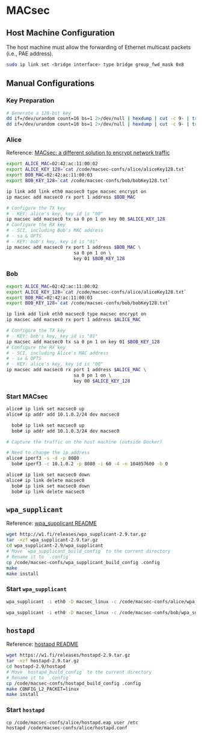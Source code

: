 # MACsec

## Host Machine Configuration

The host machine must allow the forwarding of Ethernet multicast packets (i.e., PAE address).

```bash
sudo ip link set <bridge interface> type bridge group_fwd_mask 0x8
```

## Manual Configurations

### Key Preparation

```bash
# Generate a 128-bit key
dd if=/dev/urandom count=16 bs=1 2>/dev/null | hexdump | cut -c 9- | tr -d ' \n' > aliceKey128.txt
dd if=/dev/urandom count=16 bs=1 2>/dev/null | hexdump | cut -c 9- | tr -d ' \n' > bobKey128.txt
```

### Alice

Reference: [MACsec: a different solution to encrypt network traffic](https://developers.redhat.com/blog/2016/10/14/macsec-a-different-solution-to-encrypt-network-traffic/)

```bash
export ALICE_MAC=02:42:ac:11:00:02
export ALICE_KEY_128=`cat /code/macsec-confs/alice/aliceKey128.txt`
export BOB_MAC=02:42:ac:11:00:03
export BOB_KEY_128=`cat /code/macsec-confs/bob/bobKey128.txt`

ip link add link eth0 macsec0 type macsec encrypt on
ip macsec add macsec0 rx port 1 address $BOB_MAC

# Configure the TX key
# - KEY: alice's key, key id is "00"
ip macsec add macsec0 tx sa 0 pn 1 on key 00 $ALICE_KEY_128
# Configure the RX key
# - SCI, including Bob's MAC address
# - sa & OPTS
# - KEY: bob's key, key id is "01"
ip macsec add macsec0 rx port 1 address $BOB_MAC \
                         sa 0 pn 1 on \
                         key 01 $BOB_KEY_128
```

### Bob

```bash
export ALICE_MAC=02:42:ac:11:00:02
export ALICE_KEY_128=`cat /code/macsec-confs/alice/aliceKey128.txt`
export BOB_MAC=02:42:ac:11:00:03
export BOB_KEY_128=`cat /code/macsec-confs/bob/bobKey128.txt`

ip link add link eth0 macsec0 type macsec encrypt on
ip macsec add macsec0 rx port 1 address $ALICE_MAC

# Configure the TX key
# - KEY: bob's key, key id is "01"
ip macsec add macsec0 tx sa 0 pn 1 on key 01 $BOB_KEY_128
# Configure the RX key
# - SCI, including Alice's MAC address
# - sa & OPTS
# - KEY: alice's key, key id is "00"
ip macsec add macsec0 rx port 1 address $ALICE_MAC \
                         sa 0 pn 1 on \
                         key 00 $ALICE_KEY_128
```

### Start MACsec

```bash
alice# ip link set macsec0 up
alice# ip addr add 10.1.0.2/24 dev macsec0

  bob# ip link set macsec0 up
  bob# ip addr add 10.1.0.3/24 dev macsec0

# Capture the traffic on the host machine (outside Docker)

# Need to change the ip address
alice# iperf3 -s -d -p 8080
  bob# iperf3 -c 10.1.0.2 -p 8080 -i 60 -4 -n 104857600 -b 0

alice# ip link set macsec0 down
alice# ip link delete macsec0
  bob# ip link set macsec0 down
  bob# ip link delete macsec0
```

## `wpa_supplicant`

Reference: [wpa_supplicant README](http://w1.fi/cgit/hostap/plain/wpa_supplicant/README)

```bash
wget http://w1.fi/releases/wpa_supplicant-2.9.tar.gz
tar -xzf wpa_supplicant-2.9.tar.gz
cd wpa_supplicant-2.9/wpa_supplicant
# Move `wpa_supplicant_build_config` to the current directory
# Rename it to `.config`
cp /code/macsec-confs/wpa_supplicant_build_config .config
make
make install
```

### Start `wpa_supplicant`

```bash
wpa_supplicant -i eth0 -D macsec_linux -c /code/macsec-confs/alice/wpa_supplicant.conf

wpa_supplicant -i eth0 -D macsec_linux -c /code/macsec-confs/bob/wpa_supplicant.conf
```

## `hostapd`

Reference: [hostapd README](http://w1.fi/cgit/hostap/plain/hostapd/README)

```bash
wget https://w1.fi/releases/hostapd-2.9.tar.gz
tar -xzf hostapd-2.9.tar.gz
cd hostapd-2.9/hostapd
# Move `hostapd_build_config` to the current directory
# Rename it to `.config`
cp /code/macsec-confs/hostapd_build_config .config
make CONFIG_L2_PACKET=linux
make install
```

### Start `hostapd`

```bash
cp /code/macsec-confs/alice/hostapd.eap_user /etc
hostapd /code/macsec-confs/alice/hostapd.conf
```
